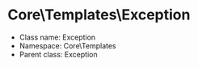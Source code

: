 Core\Templates\Exception
===============






* Class name: Exception
* Namespace: Core\Templates
* Parent class: Exception








